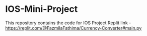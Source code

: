 # IOS-Mini-Project
This repository contains the code for IOS Project
Replit link - https://replit.com/@FazmilaFathima/Currency-Converter#main.py
